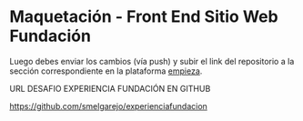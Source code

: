 # Maquetación - Front End Sitio Web Fundación


Luego debes enviar los cambios (vía push) y subir el link del repositorio a la sección correspondiente en la plataforma [empieza](https://empieza.desafiolatam.com "Desafío Latam").


URL DESAFIO EXPERIENCIA FUNDACIÓN EN GITHUB

https://github.com/smelgarejo/experienciafundacion
